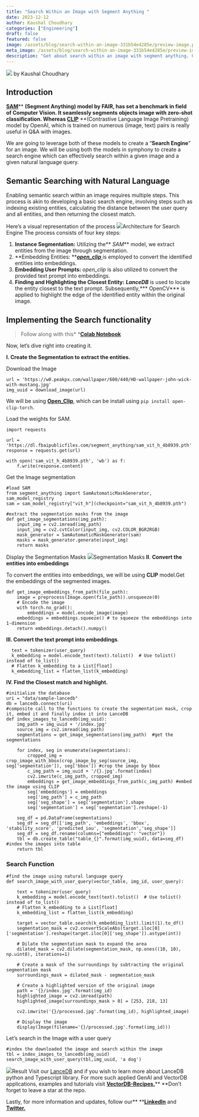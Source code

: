 ```yaml
---
title: "Search Within an Image with Segment Anything "
date: 2023-12-12
author: Kaushal Choudhary
categories: ["Engineering"]
draft: false
featured: false
image: /assets/blog/search-within-an-image-331b54e4285e/preview-image.png
meta_image: /assets/blog/search-within-an-image-331b54e4285e/preview-image.png
description: "Get about search within an image with segment anything. Get practical steps, examples, and best practices you can use now."
---
```


![](https://miro.medium.com/v2/resize:fit:1400/1*xPo7B0KrVUBKcmDNHJ_n0Q.png)
by Kaushal Choudhary

## Introduction

[**SAM**](https://github.com/facebookresearch/segment-anything)** **(Segment Anything) model by FAIR, has set a benchmark in field of Computer Vision. It seamlessly segments objects image with zero-shot classification. Whereas [**CLIP**](https://github.com/openai/CLIP)** **(Contrastive Language Image Pretraining) model by OpenAI, which is trained on numerous (image, text) pairs is really useful in Q&A with images.

We are going to leverage both of these models to create a “**Search Engine**” for an image. We will be using both the models in symphony to create a search engine which can effectively search within a given image and a given natural language query.

## Semantic Searching with Natural Language

Enabling semantic search within an image requires multiple steps. This process is akin to developing a basic search engine, involving steps such as indexing existing entities, calculating the distance between the user query and all entities, and then returning the closest match.

Here’s a visual representation of the process
![](https://miro.medium.com/v2/resize:fit:2000/1*32siuOjQamsOWzxmH1ZxDg.png)Architecture for Search Engine
The process consists of four key steps:

1. **Instance Segmentation:** Utilizing the** *SAM*** model, we extract entities from the image through segmentation.
2. **Embedding Entities: **[***open_clip*** ](https://github.com/mlfoundations/open_clip)is employed to convert the identified entities into embeddings.
3. **Embedding User Prompts:** *open_clip* is also utilized to convert the provided text prompt into embeddings.
4. **Finding and Highlighting the Closest Entity:** ***LanceDB*** is used to locate the entity closest to the text prompt. Subsequently,*** OpenCV*** is applied to highlight the edge of the identified entity within the original image.

## Implementing the Search functionality

> Follow along with this* *[**Colab Notebook**](https://colab.research.google.com/github/lancedb/vectordb-recipes/blob/main/examples/search-within-images-with-sam-and-clip/main.ipynb)

Now, let’s dive right into creating it.

**I. Create the Segmentation to extract the entities.**

Download the Image

    url = 'https://w0.peakpx.com/wallpaper/600/440/HD-wallpaper-john-wick-with-mustang.jpg'
    img_uuid = download_image(url)

We will be using [**Open_Clip**](https://github.com/mlfoundations/open_clip), which can be install using `pip install open-clip-torch`.

Load the weights for SAM.

    import requests

    url = 'https://dl.fbaipublicfiles.com/segment_anything/sam_vit_h_4b8939.pth'
    response = requests.get(url)

    with open('sam_vit_h_4b8939.pth', 'wb') as f:
        f.write(response.content)

Get the Image segmentation

    #load SAM
    from segment_anything import SamAutomaticMaskGenerator, sam_model_registry
    sam = sam_model_registry["vit_h"](checkpoint="sam_vit_h_4b8939.pth")

    #extract the segmentation masks from the image
    def get_image_segmentations(img_path):
        input_img = cv2.imread(img_path)
        input_img = cv2.cvtColor(input_img, cv2.COLOR_BGR2RGB)
        mask_generator = SamAutomaticMaskGenerator(sam)
        masks = mask_generator.generate(input_img)
        return masks

Display the Segmentation Masks
![](https://miro.medium.com/v2/resize:fit:1400/1*P-c2e5YZk2Z_AUnmyMsnfw.png)Segmentation Masks
**II**. **Convert the entities into embeddings**

To convert the entities into embeddings, we will be using **CLIP** model.Get the embeddings of the segmented images.

    def get_image_embeddings_from_path(file_path):
        image = preprocess(Image.open(file_path)).unsqueeze(0)
        # Encode the image
        with torch.no_grad():
            embeddings = model.encode_image(image)
        embeddings = embeddings.squeeze() # to squeeze the embeddings into 1-dimension
        return embeddings.detach().numpy()

**III. Convert the text prompt into embeddings**.

      text = tokenizer(user_query)
      k_embedding = model.encode_text(text).tolist()  # Use tolist() instead of to_list()
      # Flatten k_embedding to a List[float]
      k_embedding_list = flatten_list(k_embedding)

**IV. Find the Closest match and highlight.**

    #initialize the database
    uri = "data/sample-lancedb"
    db = lancedb.connect(uri)
    #composite call to the functions to create the segmentation mask, crop it, embed it and finally index it into LanceDB
    def index_images_to_lancedb(img_uuid):
        img_path = img_uuid + '/index.jpg'
        source_img = cv2.imread(img_path)
        segmentations = get_image_segmentations(img_path)  #get the segmentations

        for index, seg in enumerate(segmentations):
            cropped_img = crop_image_with_bbox(crop_image_by_seg(source_img, seg['segmentation']), seg['bbox']) #crop the image by bbox
            c_img_path = img_uuid + '/{}.jpg'.format(index)
            cv2.imwrite(c_img_path, cropped_img)
            embeddings = get_image_embeddings_from_path(c_img_path) #embed the image using CLIP
            seg['embeddings'] = embeddings
            seg['img_path'] = c_img_path
            seg['seg_shape'] = seg['segmentation'].shape
            seg['segmentation'] = seg['segmentation'].reshape(-1)

        seg_df = pd.DataFrame(segmentations)
        seg_df = seg_df[['img_path', 'embeddings', 'bbox', 'stability_score', 'predicted_iou', 'segmentation','seg_shape']]
        seg_df = seg_df.rename(columns={"embeddings": "vector"})
        tbl = db.create_table("table_{}".format(img_uuid), data=seg_df) #index the images into table
        return tbl

### Search Function

    #find the image using natural language query
    def search_image_with_user_query(vector_table, img_id, user_query):

        text = tokenizer(user_query)
        k_embedding = model.encode_text(text).tolist()  # Use tolist() instead of to_list()
        # Flatten k_embedding to a List[float]
        k_embedding_list = flatten_list(k_embedding)

        target = vector_table.search(k_embedding_list).limit(1).to_df()
        segmentation_mask = cv2.convertScaleAbs(target.iloc[0]['segmentation'].reshape(target.iloc[0]['seg_shape']).astype(int))

        # Dilate the segmentation mask to expand the area
        dilated_mask = cv2.dilate(segmentation_mask, np.ones((10, 10), np.uint8), iterations=1)

        # Create a mask of the surroundings by subtracting the original segmentation mask
        surroundings_mask = dilated_mask - segmentation_mask

        # Create a highlighted version of the original image
        path = '{}/index.jpg'.format(img_id)
        highlighted_image = cv2.imread(path)
        highlighted_image[surroundings_mask > 0] = [253, 218, 13]

        cv2.imwrite('{}/processed.jpg'.format(img_id), highlighted_image)

        # Display the image
        display(Image(filename='{}/processed.jpg'.format(img_id)))

Let’s search in the Image with a user query

    #index the downloaded the image and search within the image
    tbl = index_images_to_lancedb(img_uuid)
    search_image_with_user_query(tbl,img_uuid, 'a dog')

![](https://miro.medium.com/v2/resize:fit:1400/1*Ob_qPZfmCfVX-J3SAXYTCA.png)Result
Visit our [LanceDB](https://github.com/lancedb/lancedb) and if you wish to learn more about LanceDB python and Typescript library.
For more such applied GenAI and VectorDB applications, examples and tutorials visit [**VectorDB-Recipes.**](https://github.com/lancedb/vectordb-recipes/tree/main)** **Don’t forget to leave a star at the repo.

Lastly, for more information and updates, follow our** **[**LinkedIn**](https://www.linkedin.com/company/lancedb/) and [**Twitter.**](https://twitter.com/lancedb)
